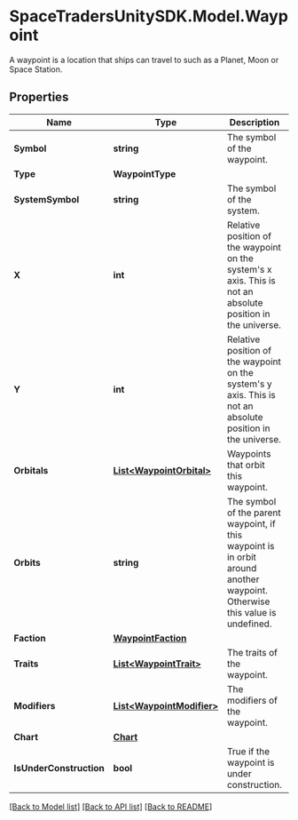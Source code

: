 # SpaceTradersUnitySDK.Model.Waypoint
A waypoint is a location that ships can travel to such as a Planet, Moon or Space Station.

## Properties

Name | Type | Description | Notes
------------ | ------------- | ------------- | -------------
**Symbol** | **string** | The symbol of the waypoint. | 
**Type** | **WaypointType** |  | 
**SystemSymbol** | **string** | The symbol of the system. | 
**X** | **int** | Relative position of the waypoint on the system&#39;s x axis. This is not an absolute position in the universe. | 
**Y** | **int** | Relative position of the waypoint on the system&#39;s y axis. This is not an absolute position in the universe. | 
**Orbitals** | [**List&lt;WaypointOrbital&gt;**](WaypointOrbital.md) | Waypoints that orbit this waypoint. | 
**Orbits** | **string** | The symbol of the parent waypoint, if this waypoint is in orbit around another waypoint. Otherwise this value is undefined. | [optional] 
**Faction** | [**WaypointFaction**](WaypointFaction.md) |  | [optional] 
**Traits** | [**List&lt;WaypointTrait&gt;**](WaypointTrait.md) | The traits of the waypoint. | 
**Modifiers** | [**List&lt;WaypointModifier&gt;**](WaypointModifier.md) | The modifiers of the waypoint. | [optional] 
**Chart** | [**Chart**](Chart.md) |  | [optional] 
**IsUnderConstruction** | **bool** | True if the waypoint is under construction. | 

[[Back to Model list]](../README.md#documentation-for-models) [[Back to API list]](../README.md#documentation-for-api-endpoints) [[Back to README]](../README.md)

